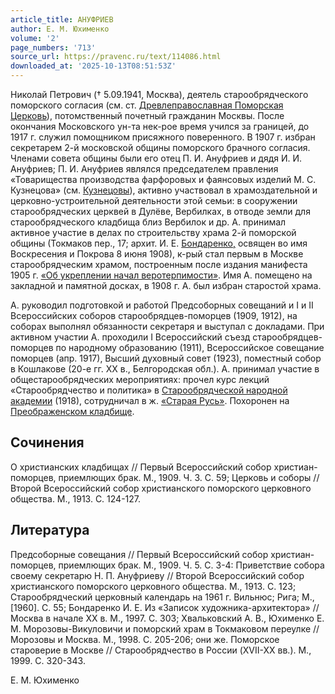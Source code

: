 ```yaml
---
article_title: АНУФРИЕВ
author: Е. М. Юхименко
volume: '2'
page_numbers: '713'
source_url: https://pravenc.ru/text/114086.html
downloaded_at: '2025-10-13T08:51:53Z'
---
```


Николай Петрович († 5.09.1941, Москва), деятель старообрядческого поморского согласия (см. ст. [Древлеправославная Поморская Церковь](<https://pravenc.ru/text/Древлеправославная Поморская Церковь.html>)), потомственный почетный гражданин Москвы. После окончания Московского ун-та нек-рое время учился за границей, до 1917 г. служил помощником присяжного поверенного. В 1907 г. избран секретарем 2-й московской общины поморского брачного согласия. Членами совета общины были его отец П. И. Ануфриев и дядя И. И. Ануфриев; П. И. Ануфриев являлся председателем правления «Товарищества производства фарфоровых и фаянсовых изделий М. С. Кузнецова» (см. [Кузнецовы](https://pravenc.ru/text/Кузнецовы.html)), активно участвовал в храмоздательной и церковно-устроительной деятельности этой семьи: в сооружении старообрядческих церквей в Дулёве, Вербилках, в отводе земли для старообрядческого кладбища близ Вербилок и др. А. принимал активное участие в делах по строительству храма 2-й поморской общины (Токмаков пер., 17; архит. И. Е. [Бондаренко,](<https://pravenc.ru/text/Бондаренко .html>) освящен во имя Воскресения и Покрова 8 июня 1908), к-рый стал первым в Москве старообрядческим храмом, построенным после издания манифеста 1905 г. [«Об укреплении начал веротерпимости»](<https://pravenc.ru/text/ Об укреплении начал веротерпимости .html>). Имя А. помещено на закладной и памятной досках, в 1908 г. А. был избран старостой храма.

А. руководил подготовкой и работой Предсоборных совещаний и I и II Всероссийских соборов старообрядцев-поморцев (1909, 1912), на соборах выполнял обязанности секретаря и выступал с докладами. При активном участии А. проходили I Всероссийский съезд старообрядцев-поморцев по народному образованию (1911), Всероссийское совещание поморцев (апр. 1917), Высший духовный совет (1923), поместный собор в Кошлакове (20-е гг. XX в., Белгородская обл.). А. принимал участие в общестарообрядческих мероприятиях: прочел курс лекций «Старообрядчество и политика» в [Старообрядческой народной академии](<https://pravenc.ru/text/Старообрядческой народной академии.html>) (1918), сотрудничал в ж. [«Старая Русь»](<https://pravenc.ru/text/ Старая Русь .html>). Похоронен на [Преображенском кладбище](<https://pravenc.ru/text/Преображенском кладбище.html>).

## Сочинения

О христианских кладбищах // Первый Всероссийский собор христиан-поморцев, приемлющих брак. М., 1909. Ч. 3. С. 59; Церковь и соборы // Второй Всероссийский собор христианского поморского церковного общества. М., 1913. С. 124-127.

## Литература

Предсоборные совещания // Первый Всероссийский собор христиан-поморцев, приемлющих брак. М., 1909. Ч. 5. С. 3-4: Приветствие собора своему секретарю Н. П. Ануфриеву // Второй Всероссийский собор христианского поморского церковного общества. М., 1913. С. 123; Старообрядческий церковный календарь на 1961 г. Вильнюс; Рига; М., [1960]. С. 55; Бондаренко И. Е. Из «Записок художника-архитектора» // Москва в начале XX в. М., 1997. С. 303; Хвальковский А. В., Юхименко Е. М. Морозовы-Викуловичи и поморский храм в Токмаковом переулке // Морозовы и Москва. М., 1998. С. 205-206; они же. Поморское староверие в Москве // Старообрядчество в России (XVII-XX вв.). М., 1999. С. 320-343.

Е. М. Юхименко
